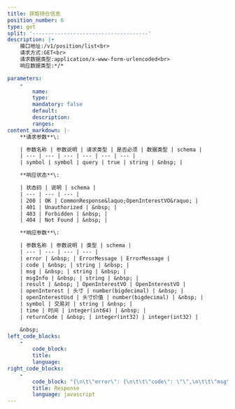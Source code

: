 ```yaml
---
title: 获取持仓信息
position_number: 6
type: get
split: '-------------------------------------'
description: |+
    接口地址:/v1/position/list<br>
    请求方式:GET<br>
    请求数据类型:application/x-www-form-urlencoded<br>
    响应数据类型:*/*

parameters:
    -
        name:
        type:
        mandatory: false
        default:
        description:
        ranges:
content_markdown: |-
    **请求参数**\:

    | 参数名称 | 参数说明 | 请求类型 | 是否必须 | 数据类型 | schema |
    | --- | --- | --- | --- | --- | --- |
    | symbol | symbol | query | true | string | &nbsp; |

    **响应状态**\:

    | 状态码 | 说明 | schema |
    | --- | --- | --- |
    | 200 | OK | CommonResponse&laquo;OpenInterestVO&raquo; |
    | 401 | Unauthorized | &nbsp; |
    | 403 | Forbidden | &nbsp; |
    | 404 | Not Found | &nbsp; |

    **响应参数**\:

    | 参数名称 | 参数说明 | 类型 | schema |
    | --- | --- | --- | --- |
    | error | &nbsp; | ErrorMessage | ErrorMessage |
    | code | &nbsp; | string | &nbsp; |
    | msg | &nbsp; | string | &nbsp; |
    | msgInfo | &nbsp; | string | &nbsp; |
    | result | &nbsp; | OpenInterestVO | OpenInterestVO |
    | openInterest | 头寸 | number(bigdecimal) | &nbsp; |
    | openInterestUsd | 头寸价值 | number(bigdecimal) | &nbsp; |
    | symbol | 交易对 | string | &nbsp; |
    | time | 时间 | integer(int64) | &nbsp; |
    | returnCode | &nbsp; | integer(int32) | integer(int32) |

    &nbsp;
left_code_blocks:
    -
        code_block:
        title:
        language:
right_code_blocks:
    -
        code_block: "{\n\t\"error\": {\n\t\t\"code\": \"\",\n\t\t\"msg\": \"\"\n\t},\n\t\"msgInfo\": \"\",\n\t\"result\": {\n\t\t\"openInterest\": 0,\n\t\t\"openInterestUsd\": 0,\n\t\t\"symbol\": \"\",\n\t\t\"time\": 0\n\t},\n\t\"returnCode\": 0\n}"
        title: Response
        language: javascript
---
```

